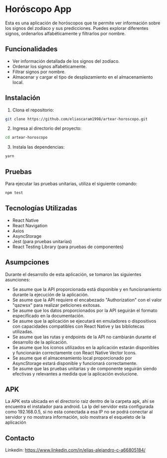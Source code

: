 # Horóscopo App

Esta es una aplicación de horóscopos que te permite ver información sobre los signos del zodíaco y sus predicciones. Puedes explorar diferentes signos, ordenarlos alfabéticamente y filtrarlos por nombre.

## Funcionalidades

- Ver información detallada de los signos del zodíaco.
- Ordenar los signos alfabéticamente.
- Filtrar signos por nombre.
- Almacenar y cargar el tipo de desplazamiento en el almacenamiento local.

## Instalación

1. Clona el repositorio:

```bash
git clone https://github.com/eliascaram1998/artear-horoscopo.git
```
2. Ingresa al directorio del proyecto:
```bash
cd artear-horoscopo
```
3. Instala las dependencias:
```bash
yarn
```
## Pruebas
Para ejecutar las pruebas unitarias, utiliza el siguiente comando:
```bash 
npm test
```
## Tecnologías Utilizadas
- React Native
- React Navigation
- Axios
- AsyncStorage
- Jest (para pruebas unitarias)
- React Testing Library (para pruebas de componentes)
## Asumpciones

Durante el desarrollo de esta aplicación, se tomaron las siguientes asunciones:

- Se asume que la API proporcionada está disponible y en funcionamiento durante la ejecución de la aplicación.
- Se asume que la API requiere el encabezado "Authorization" con el valor "qazwsx" para realizar peticiones exitosas.
- Se asume que los datos proporcionados por la API seguirán el formato especificado en la documentación.
- Se asume que la aplicación se ejecutará en emuladores o dispositivos con capacidades compatibles con React Native y las bibliotecas utilizadas.
- Se asume que las rutas y endpoints de la API no cambiarán durante el desarrollo de la aplicación.
- Se asume que los íconos utilizados en la aplicación estarán disponibles y funcionarán correctamente con React Native Vector Icons.
- Se asume que el almacenamiento local proporcionado por AsyncStorage estará disponible y funcionará correctamente.
- Se asume que las pruebas unitarias y de componente seguirán siendo efectivas y relevantes a medida que la aplicación evolucione.
## APK
La APK esta ubicada en el directorio raiz dentro de la carpeta apk, ahí se encuentra el instalador para android. La Ip del servidor esta configurada como 192.168.0.5, si no esta conectada a esa IP no se podrá conectar al servidor y no mostrara información, solo mostrara el esqueleto de la aplicación
## Contacto
Linkedin: https://www.linkedin.com/in/elias-alejandro-c-a66805184/
